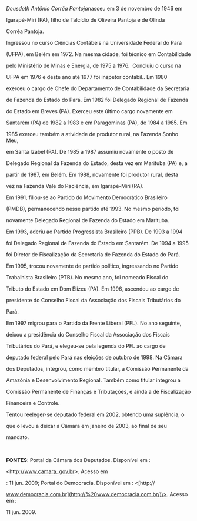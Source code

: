 

*Deusdeth Antônio Corrêa Pantoja*nasceu em 3 de novembro de 1946 em

Igarapé-Miri (PA), filho de Talcídio de Oliveira Pantoja e de Olinda

Corrêa Pantoja.



Ingressou no curso Ciências Contábeis na Universidade Federal do Pará

(UFPA), em Belém em 1972. Na mesma cidade, foi técnico em Contabilidade

pelo Ministério de Minas e Energia, de 1975 a 1976.  Concluiu o curso na

UFPA em 1976 e deste ano até 1977 foi inspetor contábil.. Em 1980

exerceu o cargo de Chefe do Departamento de Contabilidade da Secretaria

de Fazenda do Estado do Pará. Em 1982 foi Delegado Regional de Fazenda

do Estado em Breves (PA). Exerceu este último cargo novamente em

Santarém (PA) de 1982 a 1983 e em Paragominas (PA), de 1984 a 1985. Em

1985 exerceu também a atividade de produtor rural, na Fazenda Sonho Meu,

em Santa Izabel (PA). De 1985 a 1987 assumiu novamente o posto de

Delegado Regional da Fazenda do Estado, desta vez em Marituba (PA) e, a

partir de 1987, em Belém. Em 1988, novamente foi produtor rural, desta

vez na Fazenda Vale do Paciência, em Igarapé-Miri (PA).



Em 1991, filiou-se ao Partido do Movimento Democrático Brasileiro

(PMDB), permanecendo nesse partido até 1993. No mesmo período, foi

novamente Delegado Regional de Fazenda do Estado em Marituba.



Em 1993, aderiu ao Partido Progressista Brasileiro (PPB). De 1993 a 1994

foi Delegado Regional de Fazenda do Estado em Santarém. De 1994 a 1995

foi Diretor de Fiscalização da Secretaria de Fazenda do Estado do Pará.



Em 1995, trocou novamente de partido político, ingressando no Partido

Trabalhista Brasileiro (PTB). No mesmo ano, foi nomeado Fiscal do

Tributo do Estado em Dom Elizeu (PA). Em 1996, ascendeu ao cargo de

presidente do Conselho Fiscal da Associação dos Fiscais Tributários do

Pará.



Em 1997 migrou para o Partido da Frente Liberal (PFL). No ano seguinte,

deixou a presidência do Conselho Fiscal da Associação dos Fiscais

Tributários do Pará, e elegeu-se pela legenda do PFL ao cargo de

deputado federal pelo Pará nas eleições de outubro de 1998. Na Câmara

dos Deputados, integrou, como membro titular, a Comissão Permanente da

Amazônia e Desenvolvimento Regional. Também como titular integrou a

Comissão Permanente de Finanças e Tributações, e ainda a de Fiscalização

Financeira e Controle.



Tentou reeleger-se deputado federal em 2002, obtendo uma suplência, o

que o levou a deixar a Câmara em janeiro de 2003, ao final de seu

mandato.



 



**FONTES**: Portal da Câmara dos Deputados. Disponível em :

\<http://[www.camara. gov.br](http://www.camara.%20gov.br/)\>. Acesso em

: 11 jun. 2009; Portal do Democracia. Disponível em : \<[http://

www.democracia.com.br](http://%20www.democracia.com.br/)\>. Acesso em :

11 jun. 2009.



 



 


